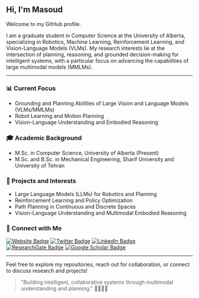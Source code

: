 ## Hi, I'm Masoud

Welcome to my GitHub profile.

I am a graduate student in Computer Science at the University of Alberta, specializing in Robotics, Machine Learning, Reinforcement Learning, and Vision-Language Models (VLMs). My research interests lie at the intersection of planning, reasoning, and grounded decision-making for intelligent systems, with a particular focus on advancing the capabilities of large multimodal models (MMLMs).

---

### 📊 Current Focus
- Grounding and Planning Abilities of Large Vision and Language Models (VLMs/MMLMs)
- Robot Learning and Motion Planning
- Vision-Language Understanding and Embodied Reasoning

### 🎓 Academic Background
- M.Sc. in Computer Science, University of Alberta (Present)
- M.Sc. and B.Sc. in Mechanical Engineering, Sharif University and University of Tehran

### 🚀 Projects and Interests
- Large Language Models (LLMs) for Robotics and Planning
- Reinforcement Learning and Policy Optimization
- Path Planning in Continuous and Discrete Spaces
- Vision-Language Understanding and Multimodal Embodied Reasoning

### 💬 Connect with Me
[![Website Badge](https://img.shields.io/badge/Website-Portfolio-informational?style=flat&logo=google-chrome&logoColor=white&color=0D76A8)](https://sites.google.com/view/masoud-jafaripoor/) 
[![Twitter Badge](https://img.shields.io/badge/Twitter-Profile-informational?style=flat&logo=twitter&logoColor=white&color=1DA1F2)](https://x.com/mjafaripoor110) 
[![LinkedIn Badge](https://img.shields.io/badge/LinkedIn-Profile-informational?style=flat&logo=linkedin&logoColor=white&color=0D76A8)](https://www.linkedin.com/in/masoud-jafaripour/) 
[![ResearchGate Badge](https://img.shields.io/badge/ResearchGate-Profile-informational?style=flat&logo=researchgate&logoColor=white&color=00CCBB)](https://www.researchgate.net/profile/Masoud-Jafaripour-2) 
[![Google Scholar Badge](https://img.shields.io/badge/Google%20Scholar-Profile-informational?style=flat&logo=google-scholar&logoColor=white&color=4285F4)](https://scholar.google.com/citations?hl=en&user=b1sO5xgAAAAJ&view_op=list_works&gmla=AL3_zijVEMnzE6R41dt7g3JjsYILQQzGzA8SbnwKgbMmUHMcIeczJVKO9LiERHhG3Z2Wu6IoIwQwsrE9lK4Hn68A)

---

Feel free to explore my repositories, reach out for collaboration, or connect to discuss research and projects!

> "Building intelligent, collaborative systems through multimodal understanding and planning." 👩‍💻🤖🚀
